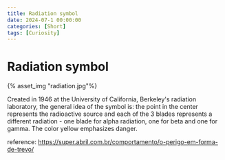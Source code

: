 ```yaml
---
title: Radiation symbol
date: 2024-07-1 00:00:00
categories: [Short]
tags: [Curiosity]
---
```



# Radiation symbol

{% asset_img "radiation.jpg"%}

Created in 1946 at the University of California, Berkeley's radiation laboratory, the general idea of the symbol is: the point in the center represents the radioactive source and each of the 3 blades represents a different radiation - one blade for alpha radiation, one for beta and one for gamma. The color yellow emphasizes danger.

reference: https://super.abril.com.br/comportamento/o-perigo-em-forma-de-trevo/
